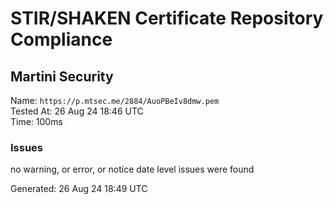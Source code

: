 # STIR/SHAKEN Certificate Repository Compliance

## Martini Security

Name: `https://p.mtsec.me/2884/AuoPBeIv8dmw.pem`\
Tested At: 26 Aug 24 18:46 UTC\
Time: 100ms

### Issues

no warning, or error, or notice date level issues were found

Generated: 26 Aug 24 18:49 UTC